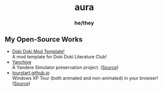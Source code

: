 <div align=center>

# aura
### he/they

</div>

## My Open-Source Works
- [Doki Doki Mod Template!](https://github.com/auratmos/DDMT)\
  A mod template for Doki Doki Literature Club!
- [Yanchive](https://yanchive.github.io/Yanchive)\
  A Yandere Simulator preservation project. ([Source](https://github.com/Yanchive))
- [tourstart.github.io](https://tourstart.github.io)\
  Windows XP Tour (both animated and non-animated) in your browser! ([Source](https://github.com/tourstart))
